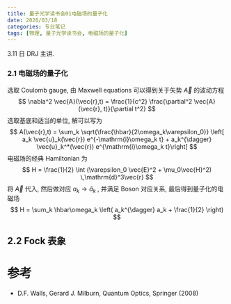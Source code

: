 ```yaml
---
title: 量子光学读书会01电磁场的量子化
date: 2020/03/18
categories: 专业笔记
tags: [物理, 量子光学读书会, 电磁场的量子化]
---
```


<!-- toc -->

<!-- more -->

3.11 日 DRJ 主讲.

### 2.1 电磁场的量子化

选取 Coulomb gauge, 由 Maxwell equations 可以得到关于矢势 $\vec{A}$ 的波动方程
$$
\nabla^2 \vec{A}(\vec{r},t) = \frac{1}{c^2} \frac{\partial^2 \vec{A}(\vec{r}, t)}{\partial t^2}
$$
选取基底和适当的单位, 解可以写为
$$
A(\vec{r},t) = \sum_k \sqrt{\frac{\hbar}{2\omega_k\varepsilon_0}} \left[ a_k \vec{u}_k(\vec{r}) e^{-\mathrm{i}\omega_k t} + a_k^{\dagger} \vec{u}_k^*(\vec{r}) e^{\mathrm{i}\omega_k t}\right]
$$
电磁场的经典 Hamiltonian 为
$$
H = \frac{1}{2} \int (\varepsilon_0 \vec{E}^2 + \mu_0\vec{H}^2) \,\mathrm{d}^3\vec{r}
$$
将 $\vec{A}$ 代入, 然后做对应 $a_k \to \hat{a}_k$ , 并满足 Boson 对应关系, 最后得到量子化的电磁场
$$
H = \sum_k \hbar\omega_k \left( a_k^{\dagger} a_k + \frac{1}{2} \right)
$$

## 2.2 Fock 表象

# 参考

- D.F. Walls, Gerard J. Milburn, Quantum Optics, Springer (2008)